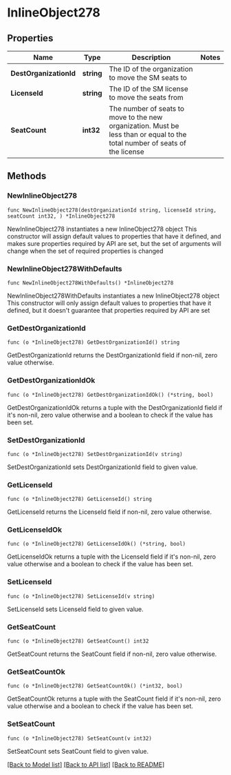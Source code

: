 # InlineObject278

## Properties

Name | Type | Description | Notes
------------ | ------------- | ------------- | -------------
**DestOrganizationId** | **string** | The ID of the organization to move the SM seats to | 
**LicenseId** | **string** | The ID of the SM license to move the seats from | 
**SeatCount** | **int32** | The number of seats to move to the new organization. Must be less than or equal to the total number of seats of the license | 

## Methods

### NewInlineObject278

`func NewInlineObject278(destOrganizationId string, licenseId string, seatCount int32, ) *InlineObject278`

NewInlineObject278 instantiates a new InlineObject278 object
This constructor will assign default values to properties that have it defined,
and makes sure properties required by API are set, but the set of arguments
will change when the set of required properties is changed

### NewInlineObject278WithDefaults

`func NewInlineObject278WithDefaults() *InlineObject278`

NewInlineObject278WithDefaults instantiates a new InlineObject278 object
This constructor will only assign default values to properties that have it defined,
but it doesn't guarantee that properties required by API are set

### GetDestOrganizationId

`func (o *InlineObject278) GetDestOrganizationId() string`

GetDestOrganizationId returns the DestOrganizationId field if non-nil, zero value otherwise.

### GetDestOrganizationIdOk

`func (o *InlineObject278) GetDestOrganizationIdOk() (*string, bool)`

GetDestOrganizationIdOk returns a tuple with the DestOrganizationId field if it's non-nil, zero value otherwise
and a boolean to check if the value has been set.

### SetDestOrganizationId

`func (o *InlineObject278) SetDestOrganizationId(v string)`

SetDestOrganizationId sets DestOrganizationId field to given value.


### GetLicenseId

`func (o *InlineObject278) GetLicenseId() string`

GetLicenseId returns the LicenseId field if non-nil, zero value otherwise.

### GetLicenseIdOk

`func (o *InlineObject278) GetLicenseIdOk() (*string, bool)`

GetLicenseIdOk returns a tuple with the LicenseId field if it's non-nil, zero value otherwise
and a boolean to check if the value has been set.

### SetLicenseId

`func (o *InlineObject278) SetLicenseId(v string)`

SetLicenseId sets LicenseId field to given value.


### GetSeatCount

`func (o *InlineObject278) GetSeatCount() int32`

GetSeatCount returns the SeatCount field if non-nil, zero value otherwise.

### GetSeatCountOk

`func (o *InlineObject278) GetSeatCountOk() (*int32, bool)`

GetSeatCountOk returns a tuple with the SeatCount field if it's non-nil, zero value otherwise
and a boolean to check if the value has been set.

### SetSeatCount

`func (o *InlineObject278) SetSeatCount(v int32)`

SetSeatCount sets SeatCount field to given value.



[[Back to Model list]](../README.md#documentation-for-models) [[Back to API list]](../README.md#documentation-for-api-endpoints) [[Back to README]](../README.md)


